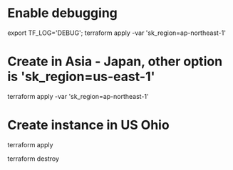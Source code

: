 # Enable debugging
export TF_LOG='DEBUG'; terraform apply -var 'sk_region=ap-northeast-1'

# Create in Asia - Japan, other option is 'sk_region=us-east-1'
terraform apply -var 'sk_region=ap-northeast-1'

# Create instance in US Ohio
terraform apply

terraform destroy

